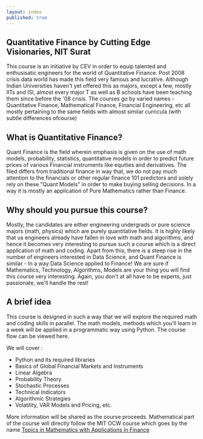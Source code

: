 ```yaml
---
layout: index
published: true
---
```


## Quantitative Finance by Cutting Edge Visionaries, NIT Surat

This course is an initiative by CEV in order to equip talented and enthusisatic engineers for the world of Quantitative Finance. Post 2008 crisis data world has made this field very famous and lucrative. Although Indian Universities haven't yet offered this as majors, except a few, mostly IITs and ISI, almost every major T as well as B schools have been teaching them since before the '08 crisis. The courses go by varied names - Quantitative Finance, Mathematical Finance, Financial Engineering, etc all mostly pertaining to the same fields with almost similar curricula (with subtle differences ofcourse)

## What is Quantitative Finance?

Quant Finance is the field wherein emphasis is given on the use of math models, probability, statistics, quantitative models in order to predict future prices of various Financial instruments like equities and derivatives. The filed differs from traditional finance in way that, we do not pay much attention to the financials or other regular finance 101 predictors and solely rely on these "Quant Models" in order to make buying selling decisions. In a way it is mostly an application of Pure Mathematics rather than Finance. 

## Why should you pursue this course?

Mostly, the candidates are either engineering undergrads or pure science majors  (math, physics) which are purely quantitative fields. It is highly likely that us engineers already have fallen in love with math and algorithms, and hence it becomes very interesting to pursue such a course which is a direct application of math and coding. Apart from this, there is a steep rise in the number of engineers interested in Data Science, and Quant Finance is similar - In a way Data Science applied to Finance! We are sure if Mathematics, Technology, Algorithms, Models are your thing you will find this course very interesting. Again, you don't at all have to be experts, just passionate, we'll handle the rest!

## A brief idea

This course is designed in such a way that we will explore the required math and coding skills in parallel. The math models, methods which you'll learn in a week will be applied in a programmatic way using Python. The course flow can be viewed here.

We will cover :

* Python and its required libraries
* Basics of Global Financial Markets and Instruments
* Linear Algebra
* Probability Theory
* Stochastic Processes
* Technical Indicators 
* Algorithmic Strategies
* Volatility, VAR Models and Pricing, etc.

More information will be shared as the course proceeds. 
Mathematical part of the course will directly follow the MIT OCW course which goes by the name [Topics in Mathematics with Applications in Finance](https://ocw.mit.edu/courses/mathematics/18-s096-topics-in-mathematics-with-applications-in-finance-fall-2013/)
